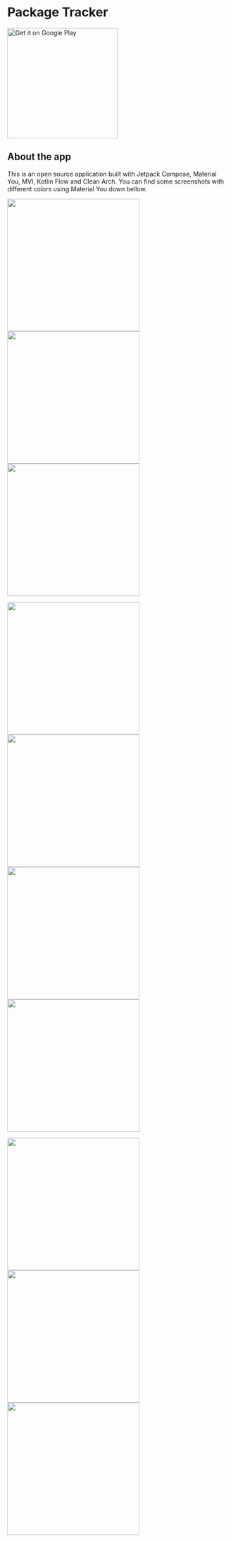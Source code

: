 # Package Tracker

<a href='https://play.google.com/store/apps/details?id=com.rodrigmatrix.packagetracker&pcampaignid=pcampaignidMKT-Other-global-all-co-prtnr-py-PartBadge-Mar2515-1'><img width="250" alt='Get it on Google Play' src='https://play.google.com/intl/en_us/badges/static/images/badges/en_badge_web_generic.png'/></a>

## About the app
This is an open source application built with Jetpack Compose, Material You, MVI, Kotlin Flow and Clean Arch. You can find some screenshots with different colors using Material You down bellow.

<p float="center">
  <img src="https://user-images.githubusercontent.com/7853887/148313743-85184580-89ce-4d1f-bd98-48a2d95cb7c1.png" width="300" />
  <img src="https://user-images.githubusercontent.com/7853887/148313763-c2aefb35-9361-417a-bca0-052b63b0b4a1.png" width="300" /> 
  <img src="https://user-images.githubusercontent.com/7853887/148313785-b30c2fa9-fbd2-4e4e-98a8-a491ce0be663.png" width="300" />
</p>

<p float="center">
  <img src="https://user-images.githubusercontent.com/7853887/148313615-b01ff293-1e6c-426b-9d82-021e464c1e83.png" width="300" />
  <img src="https://user-images.githubusercontent.com/7853887/148313621-07759e86-15b3-4f73-82db-af988ed86be8.png" width="300" /> 
  <img src="https://user-images.githubusercontent.com/7853887/148313654-9bc65cda-3414-4b1f-aaab-6e69e2773cf1.png" width="300" /> 
  <img src="https://user-images.githubusercontent.com/7853887/148313686-75964ba3-fb66-4790-8045-e46c5b227447.png" width="300" /> 
</p>

<p float="center">
  <img src="https://user-images.githubusercontent.com/7853887/148313714-3aaaed8e-ce89-478c-ad39-df561d7917eb.png" width="300" />
  <img src="https://user-images.githubusercontent.com/7853887/148313720-fc58d763-29ec-4bb2-abf6-1ea0a4d8602a.png" width="300" /> 
  <img src="https://user-images.githubusercontent.com/7853887/148313727-1398d7c4-5451-4c92-81dd-986f909b78c6.png" width="300" />
</p>


